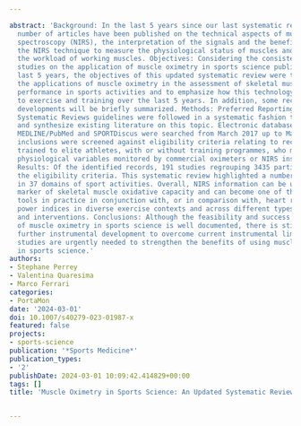 ---
abstract: 'Background: In the last 5 years since our last systematic review, a significant
  number of articles have been published on the technical aspects of muscle near-infrared
  spectroscopy (NIRS), the interpretation of the signals and the benefits of using
  the NIRS technique to measure the physiological status of muscles and to determine
  the workload of working muscles. Objectives: Considering the consistent number of
  studies on the application of muscle oximetry in sports science published over the
  last 5 years, the objectives of this updated systematic review were to highlight
  the applications of muscle oximetry in the assessment of skeletal muscle oxidative
  performance in sports activities and to emphasize how this technology has been applied
  to exercise and training over the last 5 years. In addition, some recent instrumental
  developments will be briefly summarized. Methods: Preferred Reporting Items for
  Systematic Reviews guidelines were followed in a systematic fashion to search, appraise
  and synthesize existing literature on this topic. Electronic databases such as Scopus,
  MEDLINE/PubMed and SPORTDiscus were searched from March 2017 up to March 2023. Potential
  inclusions were screened against eligibility criteria relating to recreationally
  trained to elite athletes, with or without training programmes, who must have assessed
  physiological variables monitored by commercial oximeters or NIRS instrumentation.
  Results: Of the identified records, 191 studies regrouping 3435 participants, met
  the eligibility criteria. This systematic review highlighted a number of key findings
  in 37 domains of sport activities. Overall, NIRS information can be used as a meaningful
  marker of skeletal muscle oxidative capacity and can become one of the primary monitoring
  tools in practice in conjunction with, or in comparison with, heart rate or mechanical
  power indices in diverse exercise contexts and across different types of training
  and interventions. Conclusions: Although the feasibility and success of the use
  of muscle oximetry in sports science is well documented, there is still a need for
  further instrumental development to overcome current instrumental limitations. Longitudinal
  studies are urgently needed to strengthen the benefits of using muscle oximetry
  in sports science.'
authors:
- Stephane Perrey
- Valentina Quaresima
- Marco Ferrari
categories:
- PortaMon
date: '2024-03-01'
doi: 10.1007/s40279-023-01987-x
featured: false
projects:
- sports-science
publication: '*Sports Medicine*'
publication_types:
- '2'
publishDate: 2024-03-01 10:09:42.414829+00:00
tags: []
title: 'Muscle Oximetry in Sports Science: An Updated Systematic Review'

---
